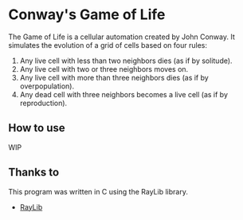 # Conway's Game of Life

The Game of Life is a cellular automation created by John Conway. It simulates the evolution of a grid of cells based on four rules:

1. Any live cell with less than two neighbors dies (as if by solitude).
2. Any live cell with two or three neighbors moves on.
3. Any live cell with more than three neighbors dies (as if by overpopulation).
4. Any dead cell with three neighbors becomes a live cell (as if by reproduction).

## How to use
WIP

## Thanks to
This program was written in C using the RayLib library.
 - [RayLib](https://github.com/raysan5/raylib)
